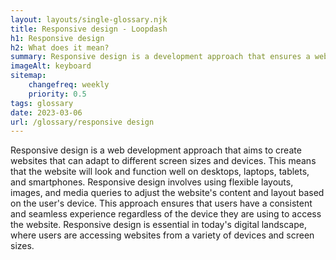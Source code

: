 ```yaml
--- 
layout: layouts/single-glossary.njk
title: Responsive design - Loopdash
h1: Responsive design
h2: What does it mean?
summary: Responsive design is a development approach that ensures a website or theme adapts to different screen sizes and devices, providing an optimal user experience, and is essential for any modern WordPress site.
imageAlt: keyboard
sitemap:
	changefreq: weekly
	priority: 0.5
tags: glossary
date: 2023-03-06
url: /glossary/responsive design
---
```


Responsive design is a web development approach that aims to create websites that can adapt to different screen sizes and devices. This means that the website will look and function well on desktops, laptops, tablets, and smartphones. Responsive design involves using flexible layouts, images, and media queries to adjust the website's content and layout based on the user's device. This approach ensures that users have a consistent and seamless experience regardless of the device they are using to access the website. Responsive design is essential in today's digital landscape, where users are accessing websites from a variety of devices and screen sizes.